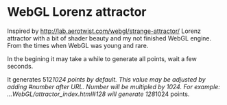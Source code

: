 WebGL Lorenz attractor
======================
Inspired by http://lab.aerotwist.com/webgl/strange-attractor/
Lorenz attractor with a bit of shader beauty and my not finished WebGL engine.
From the times when WebGL was young and rare.

In the begining it may take a while to generate all points, wait a few seconds.

It generates 512*1024 points by default. This value may be adjusted by adding #number after URL. Number will be multipled by 1024.
For example:
...WebGL/attractor_index.html#128
will generate 128*1024 points.